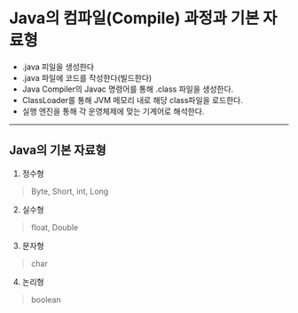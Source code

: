 # Java의 컴파일(Compile) 과정과 기본 자료형  

- .java 피일을 생성한다
- .java 파일에 코드를 작성한다(빌드한다)
- Java Compiler의 Javac 명령어를 통해 .class 파일을 생성한다.
- ClassLoader를 통해 JVM 메모리 내로 해당 class파일을 로드한다.
- 실행 엔진을 통해 각 운영체제에 맞는 기계어로 해석한다.   


***
## Java의 기본 자료형   
1. 정수형   
> Byte, Short, int, Long
2. 실수형
> float, Double
3. 문자형
> char
4. 논리형
> boolean
